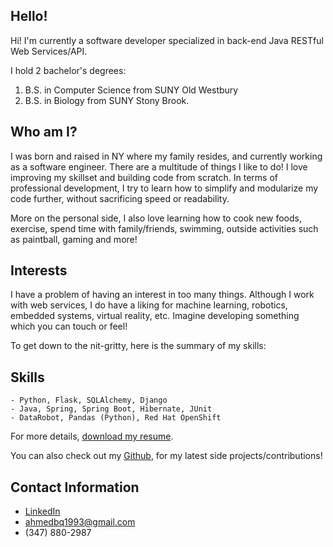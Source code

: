## Hello!

Hi! I'm currently a software developer specialized in back-end Java RESTful Web Services/API. 

I hold 2 bachelor's degrees: 
1. B.S. in Computer Science from SUNY Old Westbury 
2. B.S. in Biology from SUNY Stony Brook. 

## Who am I?

I was born and raised in NY where my family resides, and currently working as a software engineer. There are a multitude of things I like to do! I love improving my skillset and building code from scratch. In terms of professional development, I try to learn how to simplify and modularize my code further, without sacrificing speed or readability.

More on the personal side, I also love learning how to cook new foods, exercise, spend time with family/friends, swimming, outside activities such as paintball, gaming and more!

## Interests

I have a problem of having an interest in too many things. Although I work with web services, I do have a liking for machine learning, robotics, embedded systems, virtual reality, etc. Imagine developing something which you can touch or feel! 

To get down to the nit-gritty, here is the summary of my skills:

## Skills

```
- Python, Flask, SQLAlchemy, Django
- Java, Spring, Spring Boot, Hibernate, JUnit
- DataRobot, Pandas (Python), Red Hat OpenShift

```

For more details, [download my resume](#).

You can also check out my [Github](https://github.com/ahmedbq), for my latest side projects/contributions!

## Contact Information
- [LinkedIn](https://www.linkedin.com/in/ahmed-qureshi-765060105/)
- ahmedbq1993@gmail.com
- (347) 880-2987
